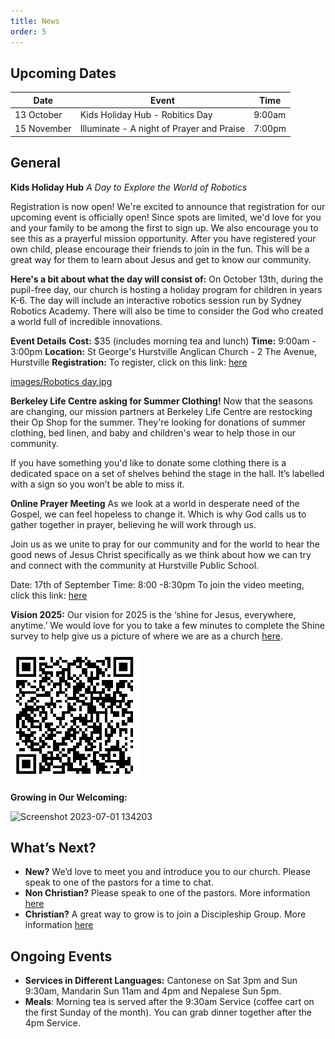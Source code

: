 ```yaml
---
title: News
order: 5
---
```


## Upcoming Dates

| Date | Event | Time |
| ---- | ---- | ---- |
| 13 October | Kids Holiday Hub - Robitics Day | 9:00am |
| 15 November | Illuminate - A night of Prayer and Praise | 7:00pm |

## General
**Kids Holiday Hub**
*A Day to Explore the World of Robotics*

Registration is now open!
We're excited to announce that registration for our upcoming event is officially open! Since spots are limited, we'd love for you and your family to be among the first to sign up. We also encourage you to see this as a prayerful mission opportunity. After you have registered your own child, please encourage their friends to join in the fun. This will be a great way for them to learn about Jesus and get to know our community.

**Here's a bit about what the day will consist of:**
On October 13th, during the pupil-free day, our church is hosting a holiday program for children in years K-6. The day will include an interactive robotics session run by Sydney Robotics Academy. There will also be time to consider the God who created a world full of incredible innovations.

**Event Details**
**Cost:** $35 (includes morning tea and lunch)
**Time:** 9:00am - 3:00pm
**Location:** St George's Hurstville Anglican Church - 2 The Avenue, Hurstville
**Registration:** To register, click on this link: [here](https://www.eventbrite.com/e/kids-holiday-hub-tickets-1704850566939?aff=oddtdtcreator)

[images/Robotics day.jpg](https://github.com/stgeorgeshurstville/bulletin/blob/1c751638511b728d4d8ee0f1e231d96e34e2347d/images/Robotics%20day.jpg)

**Berkeley Life Centre asking for Summer Clothing!** 
Now that the seasons are changing, our mission partners at Berkeley Life Centre are restocking their Op Shop for the summer. They're looking for donations of summer clothing, bed linen, and baby and children's wear to help those in our community.

If you have something you'd like to donate some clothing there is a dedicated space on a set of shelves behind the stage in the hall. It’s labelled with a sign so you won’t be able to miss it. 

**Online Prayer Meeting**
As we look at a world in desperate need of the Gospel, we can feel hopeless to change it. Which is why God calls us to gather together in prayer, believing he will work through us.

Join us as we unite to pray for our community and for the world to hear the good news of Jesus Christ specifically as we think about how we can try and connect with the community at Hurstville Public School. 

Date: 17th of September
Time: 8:00 -8:30pm 
To join the video meeting, click this link: [here](https://meet.google.com/fmw-qsrd-sxu) 



**Vision 2025:**
Our vision for 2025 is the ‘shine for Jesus, everywhere, anytime.’ We would love for you to take a few minutes to complete the Shine survey to help give us a picture of where we are as a church [here](https://docs.google.com/forms/d/e/1FAIpQLSezXaAZ_-lCp9NhPs6MlBz5c127LD8oH5YMn1BdLzrOT2Q8Ug/viewform?usp=dialog).

![Shine Survey QR code](https://raw.githubusercontent.com/stgeorgeshurstville/bulletin/refs/heads/main/images/Notes_250516_091907_fec.jpg)


**Growing in Our Welcoming:**
  
  <img width="236" alt="Screenshot 2023-07-01 134203" src="https://github.com/stgeorgeshurstville/bulletin/assets/119166299/b540ac1c-0ba4-481e-90a5-5464939f7e4c">


## What’s Next?
- **New?** We’d love to meet you and introduce you to our church. Please speak to one of the pastors for a time to chat. 
- **Non Christian?** Please speak to one of the pastors. More information [here](https://stgeorgeshurstville.org.au/lets-talk-about-christianity)
- **Christian?** A great way to grow is to join a Discipleship Group. More information [here](https://stgeorgeshurstville.org.au/discipleship-groups)

## Ongoing Events
- **Services in Different Languages:** Cantonese on Sat 3pm and Sun 9:30am, Mandarin Sun 11am and 4pm and Nepalese Sun 5pm. 
- **Meals**: Morning tea is served after the 9:30am Service (coffee cart on the first Sunday of the month). You can grab dinner together after the 4pm Service.

